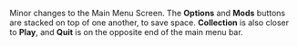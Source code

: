 Minor changes to the Main Menu Screen. The **Options** and **Mods** buttons are stacked on top of one another, to save space. **Collection** is also closer to **Play**, and **Quit** is on the opposite end of the main menu bar.